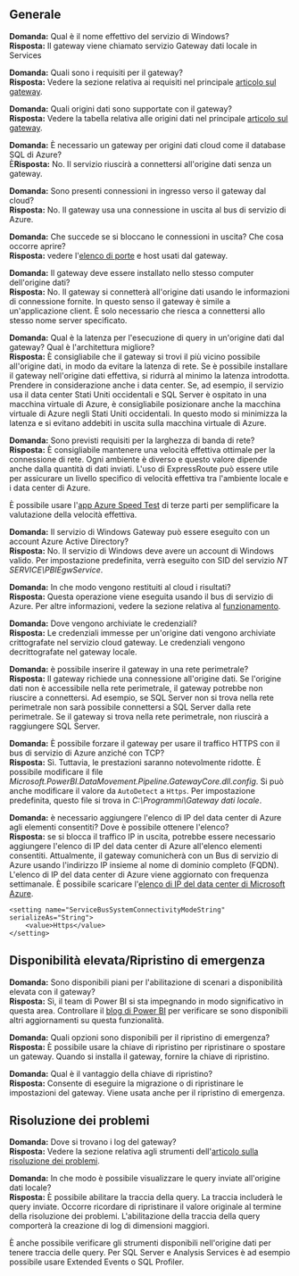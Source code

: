 ## <a name="general"></a>Generale
**Domanda:** Qual è il nome effettivo del servizio di Windows?  
**Risposta:** Il gateway viene chiamato servizio Gateway dati locale in Services

**Domanda:** Quali sono i requisiti per il gateway?  
**Risposta:** Vedere la sezione relativa ai requisiti nel principale [articolo sul gateway](../service-gateway-onprem.md).

**Domanda:** Quali origini dati sono supportate con il gateway?  
**Risposta:** Vedere la tabella relativa alle origini dati nel principale [articolo sul gateway](../service-gateway-onprem.md).

**Domanda:** È necessario un gateway per origini dati cloud come il database SQL di Azure?  
È**Risposta:** No. Il servizio riuscirà a connettersi all'origine dati senza un gateway.

**Domanda:** Sono presenti connessioni in ingresso verso il gateway dal cloud?  
**Risposta:** No. Il gateway usa una connessione in uscita al bus di servizio di Azure.

**Domanda:** Che succede se si bloccano le connessioni in uscita? Che cosa occorre aprire?  
**Risposta:** vedere l'[elenco di porte](../service-gateway-onprem.md#ports) e host usati dal gateway.

**Domanda:** Il gateway deve essere installato nello stesso computer dell'origine dati?  
**Risposta:** No. Il gateway si connetterà all'origine dati usando le informazioni di connessione fornite. In questo senso il gateway è simile a un'applicazione client. È solo necessario che riesca a connettersi allo stesso nome server specificato.

**Domanda:** Qual è la latenza per l'esecuzione di query in un'origine dati dal gateway? Qual è l'architettura migliore?  
**Risposta:** È consigliabile che il gateway si trovi il più vicino possibile all'origine dati, in modo da evitare la latenza di rete. Se è possibile installare il gateway nell'origine dati effettiva, si ridurrà al minimo la latenza introdotta. Prendere in considerazione anche i data center. Se, ad esempio, il servizio usa il data center Stati Uniti occidentali e SQL Server è ospitato in una macchina virtuale di Azure, è consigliabile posizionare anche la macchina virtuale di Azure negli Stati Uniti occidentali. In questo modo si minimizza la latenza e si evitano addebiti in uscita sulla macchina virtuale di Azure.

**Domanda:** Sono previsti requisiti per la larghezza di banda di rete?  
**Risposta:** È consigliabile mantenere una velocità effettiva ottimale per la connessione di rete. Ogni ambiente è diverso e questo valore dipende anche dalla quantità di dati inviati. L'uso di ExpressRoute può essere utile per assicurare un livello specifico di velocità effettiva tra l'ambiente locale e i data center di Azure.

È possibile usare l'[app Azure Speed Test](http://azurespeedtest.azurewebsites.net/) di terze parti per semplificare la valutazione della velocità effettiva.

**Domanda:** Il servizio di Windows Gateway può essere eseguito con un account Azure Active Directory?  
**Risposta:** No. Il servizio di Windows deve avere un account di Windows valido. Per impostazione predefinita, verrà eseguito con SID del servizio *NT SERVICE\PBIEgwService*.

**Domanda:** In che modo vengono restituiti al cloud i risultati?  
**Risposta:** Questa operazione viene eseguita usando il bus di servizio di Azure. Per altre informazioni, vedere la sezione relativa al [funzionamento](../service-gateway-onprem.md#how-the-gateway-works).

**Domanda:** Dove vengono archiviate le credenziali?  
**Risposta:** Le credenziali immesse per un'origine dati vengono archiviate crittografate nel servizio cloud gateway. Le credenziali vengono decrittografate nel gateway locale.

**Domanda:** è possibile inserire il gateway in una rete perimetrale?  
**Risposta:** Il gateway richiede una connessione all'origine dati. Se l'origine dati non è accessibile nella rete perimetrale, il gateway potrebbe non riuscire a connettersi. Ad esempio, se SQL Server non si trova nella rete perimetrale non sarà possibile connettersi a SQL Server dalla rete perimetrale. Se il gateway si trova nella rete perimetrale, non riuscirà a raggiungere SQL Server.

**Domanda:** È possibile forzare il gateway per usare il traffico HTTPS con il bus di servizio di Azure anziché con TCP?  
**Risposta:** Sì. Tuttavia, le prestazioni saranno notevolmente ridotte. È possibile modificare il file *Microsoft.PowerBI.DataMovement.Pipeline.GatewayCore.dll.config*. Si può anche modificare il valore da `AutoDetect` a `Https`. Per impostazione predefinita, questo file si trova in *C:\Programmi\Gateway dati locale*.

**Domanda:** è necessario aggiungere l'elenco di IP del data center di Azure agli elementi consentiti? Dove è possibile ottenere l'elenco?  
**Risposta:** se si blocca il traffico IP in uscita, potrebbe essere necessario aggiungere l'elenco di IP del data center di Azure all'elenco elementi consentiti. Attualmente, il gateway comunicherà con un Bus di servizio di Azure usando l'indirizzo IP insieme al nome di dominio completo (FQDN). L'elenco di IP del data center di Azure viene aggiornato con frequenza settimanale. È possibile scaricare l'[elenco di IP del data center di Microsoft Azure](https://www.microsoft.com/download/details.aspx?id=41653).

```
<setting name="ServiceBusSystemConnectivityModeString" serializeAs="String">
    <value>Https</value>
</setting>
```

## <a name="high-availabilitydisaster-recovery"></a>Disponibilità elevata/Ripristino di emergenza
**Domanda:** Sono disponibili piani per l'abilitazione di scenari a disponibilità elevata con il gateway?  
**Risposta:** Sì, il team di Power BI si sta impegnando in modo significativo in questa area. Controllare il [blog di Power BI](https://powerbi.microsoft.com/blog/) per verificare se sono disponibili altri aggiornamenti su questa funzionalità.

**Domanda:** Quali opzioni sono disponibili per il ripristino di emergenza?  
**Risposta:** È possibile usare la chiave di ripristino per ripristinare o spostare un gateway. Quando si installa il gateway, fornire la chiave di ripristino.

**Domanda:** Qual è il vantaggio della chiave di ripristino?  
**Risposta:** Consente di eseguire la migrazione o di ripristinare le impostazioni del gateway. Viene usata anche per il ripristino di emergenza.

## <a name="troubleshooting"></a>Risoluzione dei problemi
**Domanda:** Dove si trovano i log del gateway?  
**Risposta:** Vedere la sezione relativa agli strumenti dell'[articolo sulla risoluzione dei problemi](../service-gateway-onprem-tshoot.md#tools-for-troubleshooting).

**Domanda:** In che modo è possibile visualizzare le query inviate all'origine dati locale?  
**Risposta:** È possibile abilitare la traccia della query.  La traccia includerà le query inviate. Occorre ricordare di ripristinare il valore originale al termine della risoluzione dei problemi. L'abilitazione della traccia della query comporterà la creazione di log di dimensioni maggiori.

È anche possibile verificare gli strumenti disponibili nell'origine dati per tenere traccia delle query. Per SQL Server e Analysis Services è ad esempio possibile usare Extended Events o SQL Profiler.

